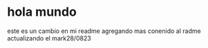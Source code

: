# hola mundo
este es un cambio en mi readme 
agregando mas conenido al radme
actualizando el mark28/0823
